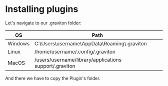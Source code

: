 # Installing plugins

Let's navigate to our .graviton folder:


| OS   			| Path |
| --------- | ---- |
| Windows   | C:\\Users\\username\\AppData\\Roaming\\\.graviton |
| Linux 		| /home/username/.config/.graviton |
| MacOS     | /users/username/library/applications support/.graviton |

And there we have to copy the Plugin's folder.

